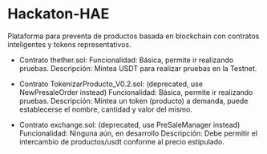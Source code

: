 # Hackaton-HAE
Plataforma para preventa de productos basada en blockchain con contratos inteligentes y tokens representativos.

- Contrato thether.sol:
Funcionalidad: Básica, permite ir realizando pruebas.
Descripción: Mintea USDT para realizar pruebas en la Testnet.

- Contrato TokenizarProducto_V0.2.sol: (deprecated, use NewPresaleOrder instead)
Funcionalidad: Básica, permite ir realizando pruebas.
Descripción: Mintea un token (producto) a demanda, puede establecerse el nombre, cantidad y valor del mismo. 

- Contrato exchange.sol: (deprecated, use PreSaleManager instead)
Funcionalidad: Ninguna aún, en desarrollo
Descripción: Debe permitir el intercambio de productos/usdt conforme al precio estipulado.